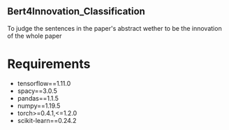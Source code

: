 ## Bert4Innovation_Classification
To judge the sentences in the paper's abstract wether to be the innovation of the whole paper

# Requirements
* tensorflow==1.11.0
* spacy==3.0.5
* pandas==1.1.5
* numpy==1.19.5
* torch>=0.4.1,<=1.2.0
* scikit-learn==0.24.2
